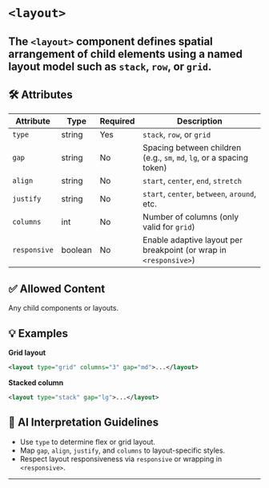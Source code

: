 # `<layout>`

The `<layout>` component defines spatial arrangement of child elements using a named layout model such as `stack`, `row`, or `grid`.
---

## 🛠 Attributes
| Attribute | Type | Required | Description |
|-----------|------|----------|-------------|
| `type` | string | Yes | `stack`, `row`, or `grid` |
| `gap` | string | No | Spacing between children (e.g., `sm`, `md`, `lg`, or a spacing token) |
| `align` | string | No | `start`, `center`, `end`, `stretch` |
| `justify` | string | No | `start`, `center`, `between`, `around`, etc. |
| `columns` | int | No | Number of columns (only valid for `grid`) |
| `responsive` | boolean | No | Enable adaptive layout per breakpoint (or wrap in `<responsive>`) |

## ✅ Allowed Content
Any child components or layouts.

## 💡 Examples
**Grid layout**
```xml
<layout type="grid" columns="3" gap="md">...</layout>
```

**Stacked column**
```xml
<layout type="stack" gap="lg">...</layout>
```

## 🧩 AI Interpretation Guidelines
- Use `type` to determine flex or grid layout.
- Map `gap`, `align`, `justify`, and `columns` to layout-specific styles.
- Respect layout responsiveness via `responsive` or wrapping in `<responsive>`.
---

